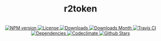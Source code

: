 <h1 align="center">r2token</h1>

<div align="center">
  <strong></strong>
</div>

<br />

<div align="center">
  <!-- NPM version -->
  <a href="https://npmjs.org/package/r2token" target="_blank">
    <img src="https://img.shields.io/npm/v/r2token.svg" alt="NPM version" />
  </a>
  <!-- License -->
  <a href="https://npmjs.org/package/r2token" target="_blank">
    <img src="https://img.shields.io/npm/l/r2token.svg" alt="License" />
  </a>
  <!-- Downloads -->
  <a href="https://npmjs.org/package/r2token" target="_blank">
    <img src="https://img.shields.io/npm/dt/r2token.svg" alt="Downloads" />
  </a>
  <!-- Downloads Month -->
  <a href="https://npmjs.org/package/r2token" target="_blank">
    <img src="https://img.shields.io/npm/dm/r2token.svg" alt="Downloads Month" />
  </a>
  <!-- Travis CI -->
  <a href="https://travis-ci.org/r2js/r2token" target="_blank">
    <img src="https://img.shields.io/travis/r2js/r2token.svg" alt="Travis CI" />
  </a>
  <!-- Dependencies -->
  <a href="https://david-dm.org/r2js/r2token" target="_blank">
    <img src="https://img.shields.io/david/r2js/r2token.svg" alt="Dependencies" />
  </a>
  <!-- Codeclimate -->
  <a href="https://codeclimate.com/github/r2js/r2token" target="_blank">
    <img src="https://img.shields.io/codeclimate/github/r2js/r2token.svg" alt="Codeclimate" />
  </a>
  <!-- Github Stars -->
  <a href="https://github.com/r2js/r2token" target="_blank">
    <img src="https://img.shields.io/github/stars/r2js/r2token.svg?label=%E2%98%85" alt="Github Stars" />
  </a>
</div>

<br />
